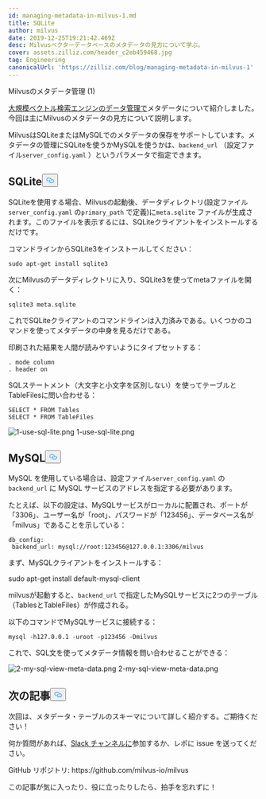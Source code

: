 ```yaml
---
id: managing-metadata-in-milvus-1.md
title: SQLite
author: milvus
date: 2019-12-25T19:21:42.469Z
desc: Milvusベクターデータベースのメタデータの見方について学ぶ。
cover: assets.zilliz.com/header_c2eb459468.jpg
tag: Engineering
canonicalUrl: 'https://zilliz.com/blog/managing-metadata-in-milvus-1'
---
```

<custom-h1>Milvusのメタデータ管理 (1)</custom-h1><p><a href="https://medium.com/@milvusio/managing-data-in-massive-scale-vector-search-engine-db2e8941ce2f">大規模ベクトル検索エンジンのデータ管理で</a>メタデータについて紹介しました。今回は主にMilvusのメタデータの見方について説明します。</p>
<p>MilvusはSQLiteまたはMySQLでのメタデータの保存をサポートしています。メタデータの管理にSQLiteを使うかMySQLを使うかは、<code translate="no">backend_url</code> （設定ファイル<code translate="no">server_config.yaml</code> ）というパラメータで指定できます。</p>
<h2 id="SQLite" class="common-anchor-header">SQLite<button data-href="#SQLite" class="anchor-icon" translate="no">
      <svg translate="no"
        aria-hidden="true"
        focusable="false"
        height="20"
        version="1.1"
        viewBox="0 0 16 16"
        width="16"
      >
        <path
          fill="#0092E4"
          fill-rule="evenodd"
          d="M4 9h1v1H4c-1.5 0-3-1.69-3-3.5S2.55 3 4 3h4c1.45 0 3 1.69 3 3.5 0 1.41-.91 2.72-2 3.25V8.59c.58-.45 1-1.27 1-2.09C10 5.22 8.98 4 8 4H4c-.98 0-2 1.22-2 2.5S3 9 4 9zm9-3h-1v1h1c1 0 2 1.22 2 2.5S13.98 12 13 12H9c-.98 0-2-1.22-2-2.5 0-.83.42-1.64 1-2.09V6.25c-1.09.53-2 1.84-2 3.25C6 11.31 7.55 13 9 13h4c1.45 0 3-1.69 3-3.5S14.5 6 13 6z"
        ></path>
      </svg>
    </button></h2><p>SQLiteを使用する場合、Milvusの起動後、データディレクトリ(設定ファイル<code translate="no">server_config.yaml</code> の<code translate="no">primary_path</code> で定義)に<code translate="no">meta.sqlite</code> ファイルが生成されます。このファイルを表示するには、SQLiteクライアントをインストールするだけです。</p>
<p>コマンドラインからSQLite3をインストールしてください：</p>
<pre><code translate="no">sudo apt-get install sqlite3
</code></pre>
<p>次にMilvusのデータディレクトリに入り、SQLite3を使ってmetaファイルを開く：</p>
<pre><code translate="no">sqlite3 meta.sqlite
</code></pre>
<p>これでSQLiteクライアントのコマンドラインは入力済みである。いくつかのコマンドを使ってメタデータの中身を見るだけである。</p>
<p>印刷された結果を人間が読みやすいようにタイプセットする：</p>
<pre><code translate="no">. mode column
. header on
</code></pre>
<p>SQLステートメント（大文字と小文字を区別しない）を使ってテーブルとTableFilesに問い合わせる：</p>
<pre><code translate="no">SELECT * FROM Tables
SELECT * FROM TableFiles
</code></pre>
<p>
  
   <span class="img-wrapper"> <img translate="no" src="https://assets.zilliz.com/1_use_sql_lite_2418fc1787.png" alt="1-use-sql-lite.png" class="doc-image" id="1-use-sql-lite.png" />
   </span> <span class="img-wrapper"> <span>1-use-sql-lite.png</span> </span></p>
<h2 id="MySQL" class="common-anchor-header">MySQL<button data-href="#MySQL" class="anchor-icon" translate="no">
      <svg translate="no"
        aria-hidden="true"
        focusable="false"
        height="20"
        version="1.1"
        viewBox="0 0 16 16"
        width="16"
      >
        <path
          fill="#0092E4"
          fill-rule="evenodd"
          d="M4 9h1v1H4c-1.5 0-3-1.69-3-3.5S2.55 3 4 3h4c1.45 0 3 1.69 3 3.5 0 1.41-.91 2.72-2 3.25V8.59c.58-.45 1-1.27 1-2.09C10 5.22 8.98 4 8 4H4c-.98 0-2 1.22-2 2.5S3 9 4 9zm9-3h-1v1h1c1 0 2 1.22 2 2.5S13.98 12 13 12H9c-.98 0-2-1.22-2-2.5 0-.83.42-1.64 1-2.09V6.25c-1.09.53-2 1.84-2 3.25C6 11.31 7.55 13 9 13h4c1.45 0 3-1.69 3-3.5S14.5 6 13 6z"
        ></path>
      </svg>
    </button></h2><p>MySQL を使用している場合は、設定ファイル<code translate="no">server_config.yaml</code> の<code translate="no">backend_url</code> に MySQL サービスのアドレスを指定する必要があります。</p>
<p>たとえば、以下の設定は、MySQLサービスがローカルに配置され、ポートが「3306」、ユーザー名が「root」、パスワードが「123456」、データベース名が「milvus」であることを示している：</p>
<pre><code translate="no">db_config:
 backend_url: mysql://root:123456@127.0.0.1:3306/milvus
</code></pre>
<p>まず、MySQLクライアントをインストールする：</p>
<p>sudo apt-get install default-mysql-client</p>
<p>milvusが起動すると、<code translate="no">backend_url</code> で指定したMySQLサービスに2つのテーブル（TablesとTableFiles）が作成される。</p>
<p>以下のコマンドでMySQLサービスに接続する：</p>
<pre><code translate="no">mysql -h127.0.0.1 -uroot -p123456 -Dmilvus
</code></pre>
<p>これで、SQL文を使ってメタデータ情報を問い合わせることができる：</p>
<p>
  
   <span class="img-wrapper"> <img translate="no" src="https://assets.zilliz.com/2_my_sql_view_meta_data_c871735349.png" alt="2-my-sql-view-meta-data.png" class="doc-image" id="2-my-sql-view-meta-data.png" />
   </span> <span class="img-wrapper"> <span>2-my-sql-view-meta-data.png</span> </span></p>
<h2 id="What’s-coming-next" class="common-anchor-header">次の記事<button data-href="#What’s-coming-next" class="anchor-icon" translate="no">
      <svg translate="no"
        aria-hidden="true"
        focusable="false"
        height="20"
        version="1.1"
        viewBox="0 0 16 16"
        width="16"
      >
        <path
          fill="#0092E4"
          fill-rule="evenodd"
          d="M4 9h1v1H4c-1.5 0-3-1.69-3-3.5S2.55 3 4 3h4c1.45 0 3 1.69 3 3.5 0 1.41-.91 2.72-2 3.25V8.59c.58-.45 1-1.27 1-2.09C10 5.22 8.98 4 8 4H4c-.98 0-2 1.22-2 2.5S3 9 4 9zm9-3h-1v1h1c1 0 2 1.22 2 2.5S13.98 12 13 12H9c-.98 0-2-1.22-2-2.5 0-.83.42-1.64 1-2.09V6.25c-1.09.53-2 1.84-2 3.25C6 11.31 7.55 13 9 13h4c1.45 0 3-1.69 3-3.5S14.5 6 13 6z"
        ></path>
      </svg>
    </button></h2><p>次回は、メタデータ・テーブルのスキーマについて詳しく紹介する。ご期待ください！</p>
<p>何か質問があれば、<a href="https://join.slack.com/t/milvusio/shared_invite/enQtNzY1OTQ0NDI3NjMzLWNmYmM1NmNjOTQ5MGI5NDhhYmRhMGU5M2NhNzhhMDMzY2MzNDdlYjM5ODQ5MmE3ODFlYzU3YjJkNmVlNDQ2ZTk">Slack チャンネルに</a>参加するか、レポに issue を送ってください。</p>
<p>GitHub リポジトリ: https://github.com/milvus-io/milvus</p>
<p>この記事が気に入ったり、役に立ったりしたら、拍手を忘れずに！</p>
